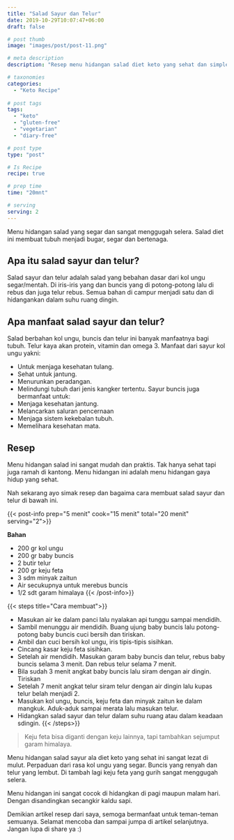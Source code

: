 ```yaml
---
title: "Salad Sayur dan Telur"
date: 2019-10-29T10:07:47+06:00
draft: false

# post thumb
image: "images/post/post-11.png"

# meta description
description: "Resep menu hidangan salad diet keto yang sehat dan simple. Layak di jadikan menu andalan sehari-hari"

# taxonomies
categories:
  - "Keto Recipe"
  
# post tags
tags:
  - "keto"
  - "gluten-free"
  - "vegetarian"
  - "diary-free"

# post type
type: "post"

# Is Recipe
recipe: true

# prep time
time: "20mnt"

# serving
serving: 2
---
```


Menu hidangan salad yang segar dan sangat menggugah selera. Salad diet ini membuat tubuh menjadi bugar, segar dan bertenaga. 

## Apa itu salad sayur dan telur? 

Salad sayur dan telur adalah salad yang bebahan dasar dari kol ungu segar/mentah.
Di iris-iris yang dan buncis yang di potong-potong lalu di rebus dan juga telur rebus. Semua bahan di campur menjadi satu dan di hidangankan dalam suhu ruang dingin.

## Apa manfaat salad sayur dan telur?

Salad berbahan kol ungu, buncis dan telur ini banyak manfaatnya bagi tubuh. Telur kaya akan protein, vitamin dan omega 3. Manfaat dari sayur kol ungu yakni:
- Untuk menjaga kesehatan tulang.
- Sehat untuk jantung.
- Menurunkan peradangan.
- Melindungi tubuh dari jenis kangker tertentu.
Sayur buncis juga bermanfaat untuk:
- Menjaga kesehatan jantung.
- Melancarkan saluran pencernaan
- Menjaga sistem kekebalan tubuh.
- Memelihara kesehatan mata.

## Resep

Menu hidangan salad ini sangat mudah dan praktis. Tak hanya sehat tapi juga ramah di kantong. Menu hidangan ini adalah menu hidangan gaya hidup yang sehat. 

Nah sekarang ayo simak resep dan bagaima cara membuat salad sayur dan telur di bawah ini.

{{< post-info prep="5 menit" cook="15 menit" total="20 menit" serving="2">}}

__Bahan__ 

- 200 gr kol ungu
- 200 gr baby buncis
- 2 butir telur
- 200 gr keju feta
- 3 sdm minyak zaitun
- Air secukupnya untuk merebus buncis
- 1/2 sdt garam himalaya
{{< /post-info>}}

{{< steps title="Cara membuat">}}
- Masukan air ke dalam panci lalu nyalakan api tunggu sampai mendidih.
- Sambil menunggu air mendidih. Buang ujung baby buncis lalu potong-potong baby buncis cuci bersih dan tiriskan.
- Ambil dan cuci bersih kol ungu, iris tipis-tipis sisihkan.
- Cincang kasar keju feta sisihkan.
- Setelah air mendidih. Masukan garam baby buncis dan telur, rebus baby buncis selama 3 menit. Dan rebus telur selama 7 menit.
- Bila sudah 3 menit angkat baby buncis lalu siram dengan air dingin. Tiriskan
- Setelah 7 menit angkat telur siram telur dengan air dingin lalu kupas telur belah menjadi 2.
- Masukan kol ungu, buncis, keju feta dan minyak zaitun ke dalam mangkuk. Aduk-aduk sampai merata lalu masukan telur.
- Hidangkan salad sayur dan telur dalam suhu ruang atau dalam keadaan sdingin.
{{< /steps>}}

>Keju feta bisa diganti dengan keju lainnya, tapi tambahkan sejumput garam himalaya.

Menu hidangan salad sayur ala diet keto yang sehat ini sangat lezat di mulut. Perpaduan dari rasa kol ungu yang segar. Buncis yang renyah dan telur yang lembut. Di tambah lagi keju feta yang gurih sangat menggugah selera.

Menu hidangan ini sangat cocok di hidangkan di pagi maupun malam hari. Dengan disandingkan secangkir kaldu sapi.

Demikian artikel resep dari saya, semoga bermanfaat untuk teman-teman semuanya. Selamat mencoba dan sampai jumpa di artikel selanjutnya. Jangan lupa di share ya :)
